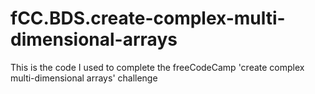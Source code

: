 # fCC.BDS.create-complex-multi-dimensional-arrays
This is the code I used to complete the freeCodeCamp 'create complex multi-dimensional arrays' challenge
